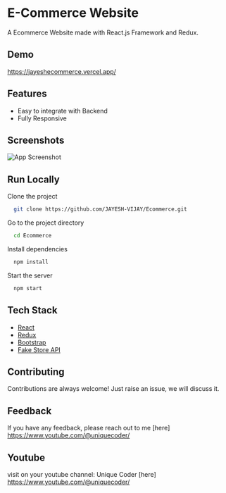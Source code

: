 # E-Commerce Website

A Ecommerce Website made with React.js Framework and Redux.


## Demo
https://jayeshecommerce.vercel.app/

## Features

- Easy to integrate with Backend
- Fully Responsive


## Screenshots

![App Screenshot](https://i.ibb.co/fQ293tm/image.png)



## Run Locally

Clone the project

```bash
  git clone https://github.com/JAYESH-VIJAY/Ecommerce.git
```

Go to the project directory

```bash
  cd Ecommerce
```

Install dependencies

```bash
  npm install
```

Start the server

```bash
  npm start
```



## Tech Stack

* [React](https://reactjs.org/)
* [Redux](https://redux.js.org/)
* [Bootstrap](https://getbootstrap.com/)
* [Fake Store API](https://fakestoreapi.com/)

## Contributing

Contributions are always welcome!
Just raise an issue, we will discuss it.


## Feedback

If you have any feedback, please reach out to me [here] https://www.youtube.com/@uniquecoder/

## Youtube 
visit on your youtube channel: Unique Coder 
[here] https://www.youtube.com/@uniquecoder/
